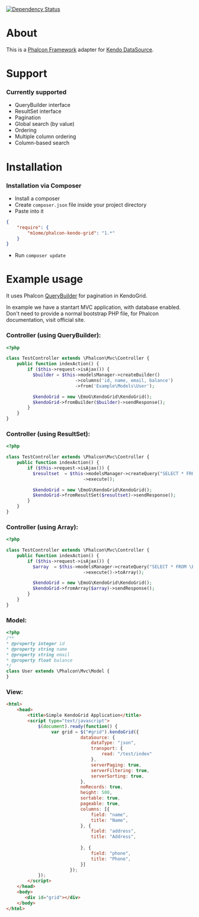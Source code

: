 

[![Dependency Status](https://www.versioneye.com/user/projects/54de663d271c93aa12000002/badge.svg?style=flat)](https://www.versioneye.com/user/projects/54de663d271c93aa12000002)


# About
This is a [Phalcon Framework](http://phalconphp.com/) adapter for [Kendo DataSource](http://www.telerik.com/kendo-ui).
# Support
### Currently supported
* QueryBuilder interface
* ResultSet interface
* Pagination
* Global search (by value)
* Ordering
* Multiple column ordering
* Column-based search

# Installation
### Installation via Composer
* Install a composer
* Create `composer.json` file inside your project directory
* Paste into it
```json
{
    "require": {
        "m1ome/phalcon-kendo-grid": "1.*"
    }
}
```
* Run `composer update`

# Example usage
It uses Phalcon [QueryBuilder](http://docs.phalconphp.com/en/latest/api/Phalcon_Mvc_Model_Query_Builder.html) for pagination in KendoGrid.

In example we have a stantart MVC application, with database enabled. Don't need to provide a normal bootstrap PHP file, for Phalcon documentation, visit official site.

### Controller (using QueryBuilder):
```php
<?php

class TestController extends \Phalcon\Mvc\Controller {
    public function indexAction() {
        if ($this->request->isAjax()) {
          $builder = $this->modelsManager->createBuilder()
                          ->columns('id, name, email, balance')
                          ->from('Example\Models\User');

          $kendoGrid = new \EmoG\KendoGrid\KendoGrid();
          $kendoGrid->fromBuilder($builder)->sendResponse();
        }
    }
}
```

### Controller (using ResultSet):
```php
<?php

class TestController extends \Phalcon\Mvc\Controller {
    public function indexAction() {
        if ($this->request->isAjax()) {
          $resultset  = $this->modelsManager->createQuery("SELECT * FROM \Example\Models\User")
                             ->execute();

          $kendoGrid = new \EmoG\KendoGrid\KendoGrid();
          $kendoGrid->fromResultSet($resultset)->sendResponse();
        }
    }
}
```

### Controller (using Array):
```php
<?php

class TestController extends \Phalcon\Mvc\Controller {
    public function indexAction() {
        if ($this->request->isAjax()) {
          $array  = $this->modelsManager->createQuery("SELECT * FROM \Example\Models\User")
                             ->execute()->toArray();

          $kendoGrid = new \EmoG\KendoGrid\KendoGrid();
          $kendoGrid->fromArray($array)->sendResponse();
        }
    }
}
```

### Model:
```php
<?php
/**
* @property integer id
* @property string name
* @property string email
* @property float balance
*/
class User extends \Phalcon\Mvc\Model {
}
```

### View:
```html
<html>
    <head>
        <title>Simple KendoGrid Application</title>
        <script type="text/javascript">
            $(document).ready(function() {
                 var grid = $("#grid").kendoGrid({                          
                            dataSource: {
                                dataType: "json",
                                transport: {
                                    read: "/test/index"
                                },                          
                                serverPaging: true,
                                serverFiltering: true,
                                serverSorting: true,
                            },
                            noRecords: true,
                            height: 500, 
                            sortable: true,
                            pageable: true,
                            columns: [{
                                field: "name",
                                title: "Name",                      
                            }, {
                                field: "address",
                                title: "Address",              
                
                            }, {
                                field: "phone",
                                title: "Phone",
                            }]
                        });
            });
        </script>
    </head>
    <body>
       <div id="grid"></div>
    </body>
</html>
